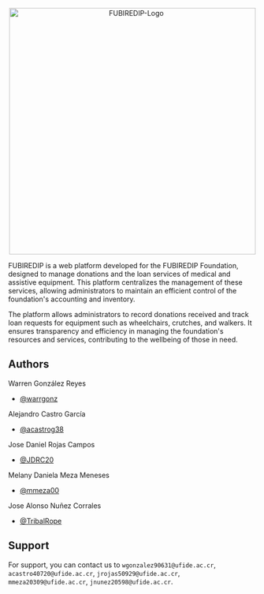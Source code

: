 <p align="center">
  <img src="https://root-projects.s3.amazonaws.com/FUBIREDIP.png" width="500" alt="FUBIREDIP-Logo" />
</p>

FUBIREDIP is a web platform developed for the FUBIREDIP Foundation, designed to manage donations and the loan services of medical and assistive equipment. This platform centralizes the management of these services, allowing administrators to maintain an efficient control of the foundation's accounting and inventory.

The platform allows administrators to record donations received and track loan requests for equipment such as wheelchairs, crutches, and walkers. It ensures transparency and efficiency in managing the foundation's resources and services, contributing to the wellbeing of those in need.

## Authors

Warren González Reyes
- [@warrgonz](https://github.com/Warrgonz)

Alejandro Castro García
- [@acastrog38](https://github.com/acastrog38)

Jose Daniel Rojas Campos
- [@JDRC20](https://github.com/JDRC20)

Melany Daniela Meza Meneses
- [@mmeza00](https://github.com/mmeza00)

Jose Alonso Nuñez Corrales
- [@TribalRope](https://github.com/TribalRope)

## Support

For support, you can contact us to `wgonzalez90631@ufide.ac.cr`, `acastro40720@ufide.ac.cr`, `jrojas50929@ufide.ac.cr`, `mmeza20309@ufide.ac.cr`, `jnunez20598@ufide.ac.cr`.
